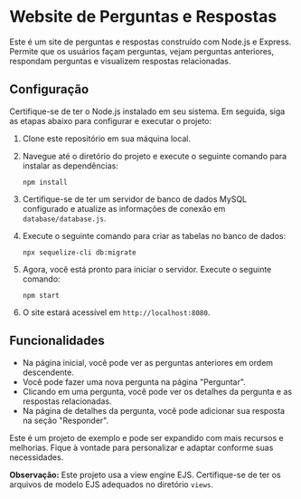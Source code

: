 # Website de Perguntas e Respostas

Este é um site de perguntas e respostas construído com Node.js e Express. Permite que os usuários façam perguntas, vejam perguntas anteriores, respondam perguntas e visualizem respostas relacionadas.

## Configuração

Certifique-se de ter o Node.js instalado em seu sistema. Em seguida, siga as etapas abaixo para configurar e executar o projeto:

1. Clone este repositório em sua máquina local.
2. Navegue até o diretório do projeto e execute o seguinte comando para instalar as dependências:

   ```
   npm install
   ```

3. Certifique-se de ter um servidor de banco de dados MySQL configurado e atualize as informações de conexão em `database/database.js`.
4. Execute o seguinte comando para criar as tabelas no banco de dados:

   ```
   npx sequelize-cli db:migrate
   ```

5. Agora, você está pronto para iniciar o servidor. Execute o seguinte comando:

   ```
   npm start
   ```

6. O site estará acessível em `http://localhost:8080`.

## Funcionalidades

- Na página inicial, você pode ver as perguntas anteriores em ordem descendente.
- Você pode fazer uma nova pergunta na página "Perguntar".
- Clicando em uma pergunta, você pode ver os detalhes da pergunta e as respostas relacionadas.
- Na página de detalhes da pergunta, você pode adicionar sua resposta na seção "Responder".

Este é um projeto de exemplo e pode ser expandido com mais recursos e melhorias. Fique à vontade para personalizar e adaptar conforme suas necessidades.

**Observação:** Este projeto usa a view engine EJS. Certifique-se de ter os arquivos de modelo EJS adequados no diretório `views`.
